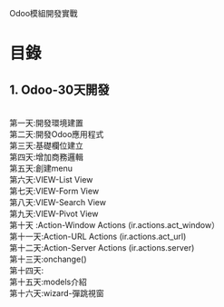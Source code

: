 Odoo模組開發實戰
# 目錄
## 1. Odoo-30天開發
 <br/>
    第一天:開發環境建置
    <br/>
    第二天:開發Odoo應用程式
    <br/>
    第三天:基礎欄位建立
    <br/>
    第四天:增加商務邏輯
    <br/>
    第五天:創建menu
    <br/>
    第六天:VIEW-List View
    <br/>
    第七天:VIEW-Form View
    <br/>
    第八天:VIEW-Search View
    <br/>
    第九天:VIEW-Pivot View
    <br/>
    第十天  :Action-Window Actions (ir.actions.act_window）
    <br/>
    第十一天:Action-URL Actions (ir.actions.act_url)
    <br/>
    第十二天:Action-Server Actions (ir.actions.server)
    <br/>
    第十三天:onchange()
    <br/>
    第十四天:
    <br/>
    第十五天:models介紹
    <br/>
    第十六天:wizard-彈跳視窗
